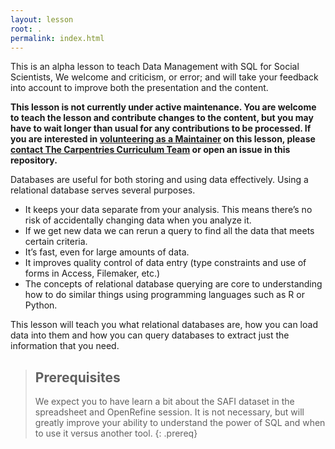 ```yaml
---
layout: lesson
root: .
permalink: index.html
---
```


This is an alpha lesson to teach Data Management with SQL for Social Scientists,
We welcome and criticism, or error; and will take your feedback into account to
improve both the presentation and the content.

**This lesson is not currently under active maintenance. You are welcome to teach the lesson and contribute changes to the content, but you may have to wait longer than usual for any contributions to be processed. If you are interested in [volunteering as a Maintainer](https://docs.carpentries.org/topic_folders/maintainers/maintainers.html) on this lesson, please [contact The Carpentries Curriculum Team](mailto:team@carpentries.org) or open an issue in this repository.**

Databases are useful for both storing and using data effectively. Using a
relational database serves several purposes.

 - It keeps your data separate from your analysis. This means there’s no risk of
   accidentally changing data when you analyze it.
 - If we get new data we can rerun a query to find all the data that meets
   certain criteria.
 - It’s fast, even for large amounts of data.
 - It improves quality control of data entry (type constraints and use of forms
   in Access, Filemaker, etc.)
 - The concepts of relational database querying are core to understanding how to
   do similar things using programming languages such as R or Python.

This lesson will teach you what relational databases are, how you can load data
into them and how you can query databases to extract just the information that
you need.

> ## Prerequisites
>
> We expect you to have learn a bit about the SAFI dataset in the spreadsheet
> and OpenRefine session. It is not necessary, but will greatly improve your
> ability to understand the power of SQL and when to use it versus another tool.
{: .prereq}
